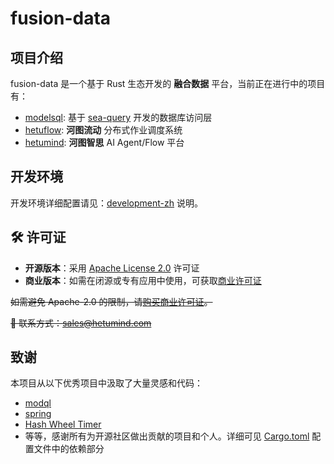 # fusion-data

## 项目介绍

fusion-data 是一个基于 Rust 生态开发的 **融合数据** 平台，当前正在进行中的项目有：

- [modelsql](crates/libs/modelsql/): 基于 [sea-query](https://github.com/SeaQL/sea-query/) 开发的数据库访问层
- [hetuflow](crates/hetuflow/): **河图流动** 分布式作业调度系统
- [hetumind](crates/hetumind/): **河图智思** AI Agent/Flow 平台

## 开发环境

开发环境详细配置请见：[development-zh](./documents/development-zh.md) 说明。

## 🛠 许可证

- **开源版本**：采用 [Apache License 2.0](./LICENSE.txt) 许可证
- **商业版本**：如需在闭源或专有应用中使用，可获取[商业许可证](./LICENSE-COMMERCIAL.txt)

~~如需避免 Apache-2.0 的限制，请[购买商业许可证](https://hetumind.com/pricing)。~~

~~📩 联系方式：[sales@hetumind.com](mailto:sales@hetumind.com)~~

## 致谢

本项目从以下优秀项目中汲取了大量灵感和代码：

- [modql](https://crates.io/crates/modql)
- [spring](https://crates.io/crates/spring)
- [Hash Wheel Timer](https://crates.io/crates/hierarchical_hash_wheel_timer)
- 等等，感谢所有为开源社区做出贡献的项目和个人。详细可见 [Cargo.toml](Cargo.toml) 配置文件中的依赖部分
